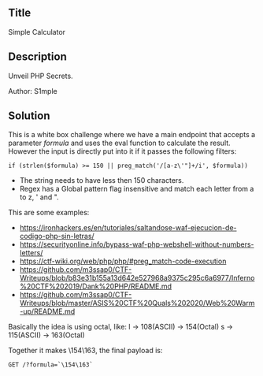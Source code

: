 ## Title 

Simple Calculator

## Description

Unveil PHP Secrets.

Author: S1mple


## Solution

This is a white box challenge where we have a main endpoint that accepts a parameter *formula* and uses the eval function to calculate the result. However the input is directly put into it if it passes the following filters:

`if (strlen($formula) >= 150 || preg_match('/[a-z\'"]+/i', $formula))`

- The string needs to have less then 150 characters.
- Regex has a Global pattern flag insensitive and match each letter from a to z, ' and ".

This are some examples:
- https://ironhackers.es/en/tutoriales/saltandose-waf-ejecucion-de-codigo-php-sin-letras/
- https://securityonline.info/bypass-waf-php-webshell-without-numbers-letters/
- https://ctf-wiki.org/web/php/php/#preg_match-code-execution
- https://github.com/m3ssap0/CTF-Writeups/blob/b83e31b155a13d642e527968a9375c295c6a6977/Inferno%20CTF%202019/Dank%20PHP/README.md
- https://github.com/m3ssap0/CTF-Writeups/blob/master/ASIS%20CTF%20Quals%202020/Web%20Warm-up/README.md

Basically the idea is using octal, like:
l -> 108(ASCII) -> 154(Octal)
s -> 115(ASCII) -> 163(Octal)

Together it makes \154\163, the final payload is: 
```http
GET /?formula=`\154\163`
```

